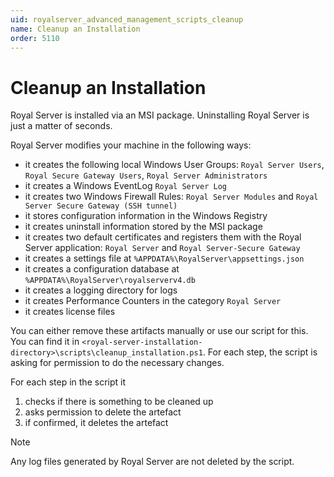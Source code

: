 ```yaml
---
uid: royalserver_advanced_management_scripts_cleanup
name: Cleanup an Installation
order: 5110
---
```


# Cleanup an Installation

Royal Server is installed via an MSI package. Uninstalling Royal Server is just a matter of seconds.

Royal Server modifies your machine in the following ways:

- it creates the following local Windows User Groups: `Royal Server Users`, `Royal Secure Gateway Users`, `Royal Server Administrators`
- it creates a Windows EventLog `Royal Server Log`
- it creates two Windows Firewall Rules: `Royal Server Modules` and `Royal Server Secure Gateway (SSH tunnel)`
- it stores configuration information in the Windows Registry
- it creates uninstall information stored by the MSI package
- it creates two default certificates and registers them with the Royal Server application: `Royal Server` and `Royal Server-Secure Gateway`
- it creates a settings file at `%APPDATA%\RoyalServer\appsettings.json`
- it creates a configuration database at `%APPDATA%\RoyalServer\royalserverv4.db`
- it creates a logging directory for logs
- it creates Performance Counters in the category `Royal Server`
- it creates license files

You can either remove these artifacts manually or use our script for this. You can find it in `<royal-server-installation-directory>\scripts\cleanup_installation.ps1`. For each step, the script is asking for permission to do the necessary changes.

For each step in the script it

1. checks if there is something to be cleaned up
2. asks permission to delete the artefact
3. if confirmed, it deletes the artefact

> [!NOTE]
> Any log files generated by Royal Server are not deleted by the script.
